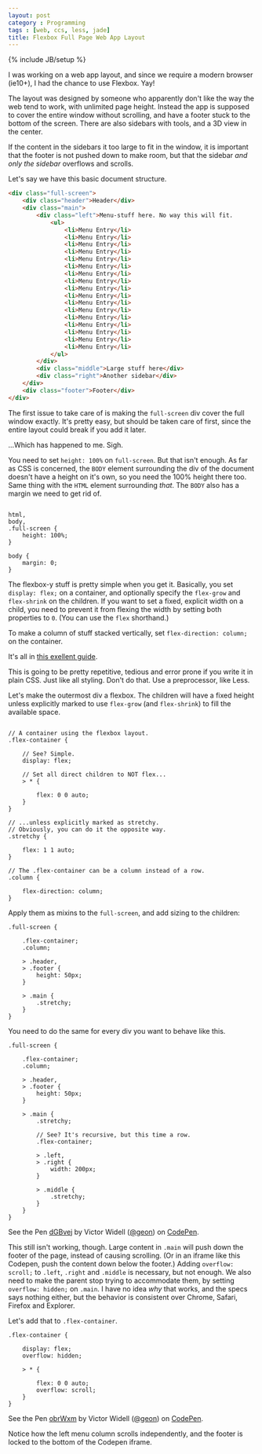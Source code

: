 ```yaml
---
layout: post
category : Programming
tags : [web, ccs, less, jade]
title: Flexbox Full Page Web App Layout
---
```

{% include JB/setup %}

I was working on a web app layout, and since we require a modern browser (ie10+), I had the chance to use Flexbox. Yay!

The layout was designed by someone who apparently don't like the way the web tend to work, with unlimited page height. Instead the app is supposed to cover the entire window without scrolling, and have a footer stuck to the bottom of the screen. There are also sidebars with tools, and a 3D view in the center.

If the content in the sidebars it too large to fit in the window, it is important that the footer is not pushed down to make room, but that the sidebar *and only the sidebar* overflows and scrolls.

Let's say we have this basic document structure.

```html
<div class="full-screen">
	<div class="header">Header</div>
	<div class="main">
		<div class="left">Menu-stuff here. No way this will fit.
			<ul>
				<li>Menu Entry</li>
				<li>Menu Entry</li>
				<li>Menu Entry</li>
				<li>Menu Entry</li>
				<li>Menu Entry</li>
				<li>Menu Entry</li>
				<li>Menu Entry</li>
				<li>Menu Entry</li>
				<li>Menu Entry</li>
				<li>Menu Entry</li>
				<li>Menu Entry</li>
				<li>Menu Entry</li>
				<li>Menu Entry</li>
				<li>Menu Entry</li>
				<li>Menu Entry</li>
				<li>Menu Entry</li>
				<li>Menu Entry</li>
			</ul>
		</div>
		<div class="middle">Large stuff here</div>
		<div class="right">Another sidebar</div>
	</div>
	<div class="footer">Footer</div>
</div>
```

The first issue to take care of is making the `full-screen` div cover the full window exactly. It's pretty easy, but should be taken care of first, since the entire layout could break if you add it later.

...Which has happened to me. Sigh.

You need to set `height: 100%` on `full-screen`. But that isn't enough. As far as CSS is concerned, the `BODY` element surrounding the div of the document doesn't have a height on it's own, so you need the 100% height there too. Same thing with the `HTML` element surrounding *that*. The `BODY` also has a margin we need to get rid of.

```less

html,
body,
.full-screen {
	height: 100%;
}

body {
	margin: 0;
}
```

The flexbox-y stuff is pretty simple when you get it. Basically, you set `display: flex;` on a container, and optionally specify the `flex-grow` and `flex-shrink` on the children. If you want to set a fixed, explicit width on a child, you need to prevent it from flexing the width by setting both properties to `0`. (You can use the `flex` shorthand.)

To make a column of stuff stacked vertically, set `flex-direction: column;` on the container.

It's all in [this exellent guide](https://css-tricks.com/snippets/css/a-guide-to-flexbox/).

This is going to be pretty repetitive, tedious and error prone if you write it in plain CSS. Just like all styling. Don't do that. Use a preprocessor, like Less.

Let's make the outermost div a flexbox. The children will have a fixed height unless explicitly marked to use `flex-grow` (and `flex-shrink`) to fill the available space.

```less

// A container using the flexbox layout.
.flex-container {

	// See? Simple.
	display: flex;

	// Set all direct children to NOT flex...
	> * {

		flex: 0 0 auto;			
	}  
}

// ...unless explicitly marked as stretchy.
// Obviously, you can do it the opposite way.
.stretchy {
	
	flex: 1 1 auto;
}

// The .flex-container can be a column instead of a row.
.column {

	flex-direction: column;
}
```

Apply them as mixins to the `full-screen`, and add sizing to the children:

```less
.full-screen {
	
	.flex-container;
	.column;
	
	> .header,
	> .footer {
		height: 50px;
	}

	> .main {
		.stretchy;
	}
}
```

You need to do the same for every div you want to behave like this.

```less
.full-screen {
	
	.flex-container;
	.column;
	
	> .header,
	> .footer {
		height: 50px;
	}

	> .main {
		.stretchy;

		// See? It's recursive, but this time a row.
		.flex-container;

		> .left,
		> .right {
			width: 200px;
		}

		> .middle {
			.stretchy;
		}
	}
}
```

<p data-height="268" data-theme-id="0" data-slug-hash="dGBvej" data-default-tab="result" data-user="geon" class='codepen'>See the Pen <a href='http://codepen.io/geon/pen/dGBvej/'>dGBvej</a> by Victor Widell (<a href='http://codepen.io/geon'>@geon</a>) on <a href='http://codepen.io'>CodePen</a>.</p>

This still isn't working, though. Large content in `.main` will push down the footer of the page, instead of causing scrolling. (Or in an iframe like this Codepen, push the content down below the footer.) Adding `overflow: scroll;` to `.left`, `.right` and `.middle` is necessary, but not enough. We also need to make the parent stop trying to accommodate them, by setting `overflow: hidden;` on `.main`. I have no idea *why* that works, and the specs says nothing either, but the behavior is consistent over Chrome, Safari, Firefox and Explorer.

Let's add that to `.flex-container`.

```less
.flex-container {

	display: flex;
	overflow: hidden;

	> * {

		flex: 0 0 auto;			
		overflow: scroll;
	}
}
```

<p data-height="268" data-theme-id="0" data-slug-hash="obrWxm" data-default-tab="result" data-user="geon" class='codepen'>See the Pen <a href='http://codepen.io/geon/pen/obrWxm/'>obrWxm</a> by Victor Widell (<a href='http://codepen.io/geon'>@geon</a>) on <a href='http://codepen.io'>CodePen</a>.</p>

Notice how the left menu column scrolls independently, and the footer is locked to the bottom of the Codepen iframe.




<script async src="//assets.codepen.io/assets/embed/ei.js"></script>
